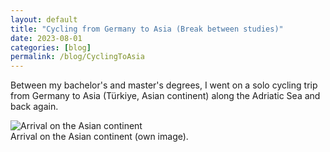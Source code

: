 ```yaml
---
layout: default
title: "Cycling from Germany to Asia (Break between studies)"
date: 2023-08-01
categories: [blog]
permalink: /blog/CyclingToAsia
---
```


Between my bachelor's and master's degrees, I went on a solo cycling trip from Germany to Asia (Türkiye, Asian continent) along the Adriatic Sea and back again.

<div class="blog-image">
  <img src="{{ '/assets/images/blogs/CyclingToAsia_01_GernotNikolaus.jpg' | relative_url }}" alt="Arrival on the Asian continent">
  <figcaption>Arrival on the Asian continent (own image).</figcaption>
</div>